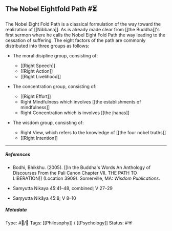 ## The Nobel Eightfold Path #⏳ 

The Nobel Eight Fold Path is a classical formulation of the way toward the realization of [[Nibbana]]. As is already made clear from [[the Buddha]]'s first sermon where he calls the Nobel Eight Fold Path the way leading to the cessation of suffering. The eight factors of the path are commonly distributed into three groups as follows:

- The moral disipline group, consisting of:

   - [[Right Speech]]
   - [[Right Action]]
   - [[Right Livelihood]]

- The concentration group, consisting of:

   - [[Right Effort]]
   - Right Mindfulness which involves [[the establishments of mindfulness]]
   - Right Concentration which is involves [[the jhanas]]

- The wisdom group, consisting of:

   - Right View, which refers to the knowledge of [[the four nobel truths]]
   - [[Right Intention]]

___

##### References

- Bodhi, Bhikkhu. (2005). [[In the Buddha's Words An Anthology of Discourses From the Pali Canon Chapter VII. THE PATH TO LIBERATION]] (Location 3909). Somerville, MA: _Wisdom Publications_.

- Samyutta Nikaya 45:41–48, combined; V 27–29

- Saṃyutta Nikāya 45:8; V 8–10

##### Metadata
Type: #🔵/🔵 
Tags: [[Philosophy]] / [[Psychology]]
Status: #☀️ 